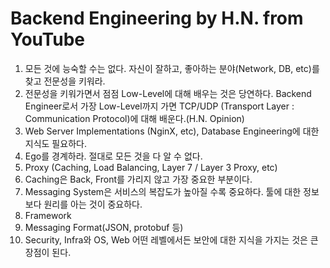 # Backend Engineering by H.N. from YouTube
1. 모든 것에 능숙할 수는 없다. 자신이 잘하고, 좋아하는 분야(Network, DB, etc)를 찾고 전문성을 키워라.
2. 전문성을 키워가면서 점점 Low-Level에 대해 배우는 것은 당연하다. Backend Engineer로서 가장 Low-Level까지 가면 TCP/UDP (Transport Layer : Communication Protocol)에 대해 배운다.(H.N. Opinion)
3. Web Server Implementations (NginX, etc), Database Engineering에 대한 지식도 필요하다.
4. Ego를 경계하라. 절대로 모든 것을 다 알 수 없다.
5. Proxy (Caching, Load Balancing, Layer 7 / Layer 3 Proxy, etc)
6. Caching은 Back, Front를 가리지 않고 가장 중요한 부분이다.
7. Messaging System은 서비스의 복잡도가 높아질 수록 중요하다. 툴에 대한 정보보다 원리를 아는 것이 중요하다.
8. Framework
9. Messaging Format(JSON, protobuf 등)
10. Security, Infra와 OS, Web 어떤 레벨에서든 보안에 대한 지식을 가지는 것은 큰 장점이 된다.

